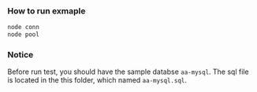 ### How to run exmaple
```js
node conn
node pool
``` 

### Notice
Before run test, you should have the sample databse `aa-mysql`. The sql file is located in the this folder, which named `aa-mysql.sql`.